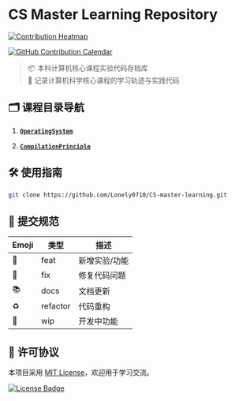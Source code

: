 # CS Master Learning Repository

[![Contribution Heatmap](https://ghchart.rshah.org/1f8c3d/Lonely0710)](https://github.com/Lonely0710)

[![GitHub Contribution Calendar](https://img.shields.io/badge/GitHub-Contribution_Calendar-1f8c3d?style=for-the-badge&logo=github)](https://github.com/Lonely0710)

> 📦 本科计算机核心课程实验代码存档库  
> 🚀 记录计算机科学核心课程的学习轨迹与实践代码  

## 🗂️ 课程目录导航

1. **[`OperatingSystem`](./OperatingSystem)**  

2. **[`CompilationPrinciple`](./CompilationPrinciple)**  

## 🛠️ 使用指南
```bash
git clone https://github.com/Lonely0710/CS-master-learning.git
```

## 📜 提交规范

| Emoji | 类型     | 描述          |
| ----- | -------- | ------------- |
| 🎉     | feat     | 新增实验/功能 |
| 🐛     | fix      | 修复代码问题  |
| 📚     | docs     | 文档更新      |
| ♻️     | refactor | 代码重构      |
| 🚧     | wip      | 开发中功能    |

## 📜 许可协议

本项目采用 [MIT License](LICENSE)，欢迎用于学习交流。

[![License Badge](https://lonelynotes-images.oss-cn-beijing.aliyuncs.com/202503011449046.svg)](https://opensource.org/licenses/MIT)
